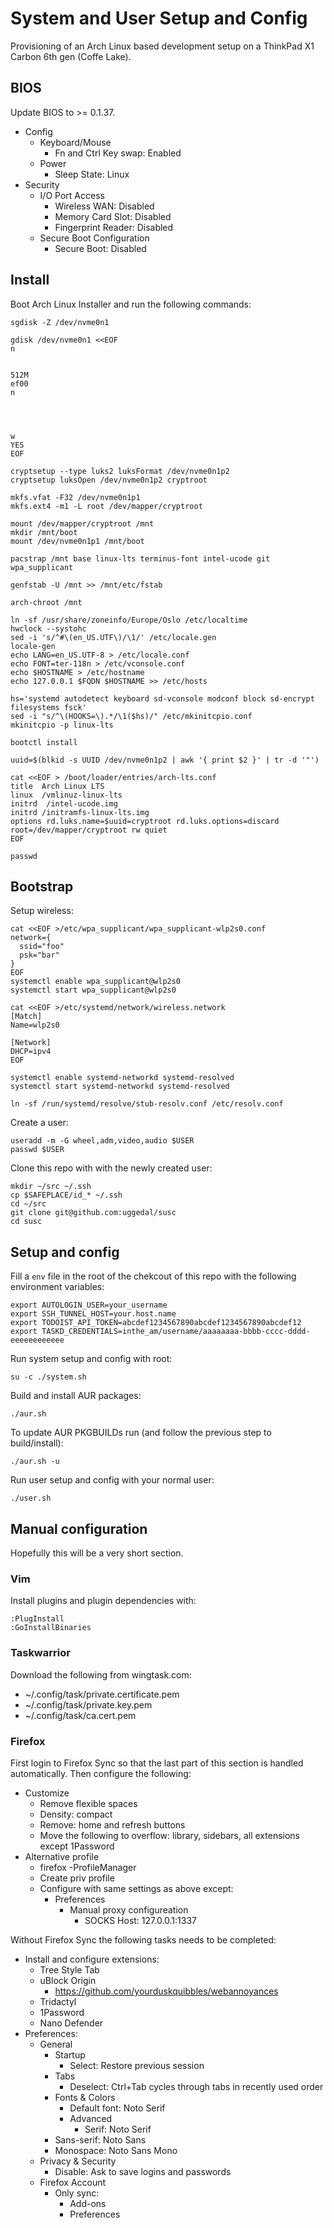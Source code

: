 System and User Setup and Config
================================

Provisioning of an Arch Linux based development setup on
a ThinkPad X1 Carbon 6th gen (Coffe Lake).

BIOS
----

Update BIOS to >= 0.1.37.

- Config
  - Keyboard/Mouse
    - Fn and Ctrl Key swap: Enabled
  - Power
    - Sleep State: Linux
- Security
  - I/O Port Access
    - Wireless WAN: Disabled
    - Memory Card Slot: Disabled
    - Fingerprint Reader: Disabled
  - Secure Boot Configuration
    - Secure Boot: Disabled

Install
-------


Boot Arch Linux Installer and run the following commands:

    sgdisk -Z /dev/nvme0n1

    gdisk /dev/nvme0n1 <<EOF
    n


    512M
    ef00
    n
    
    
    
    
    w
    YES
    EOF

    cryptsetup --type luks2 luksFormat /dev/nvme0n1p2
    cryptsetup luksOpen /dev/nvme0n1p2 cryptroot

    mkfs.vfat -F32 /dev/nvme0n1p1
    mkfs.ext4 -m1 -L root /dev/mapper/cryptroot

    mount /dev/mapper/cryptroot /mnt
    mkdir /mnt/boot
    mount /dev/nvme0n1p1 /mnt/boot

    pacstrap /mnt base linux-lts terminus-font intel-ucode git wpa_supplicant

    genfstab -U /mnt >> /mnt/etc/fstab

    arch-chroot /mnt

    ln -sf /usr/share/zoneinfo/Europe/Oslo /etc/localtime
    hwclock --systohc
    sed -i 's/^#\(en_US.UTF\)/\1/' /etc/locale.gen
    locale-gen
    echo LANG=en_US.UTF-8 > /etc/locale.conf
    echo FONT=ter-118n > /etc/vconsole.conf
    echo $HOSTNAME > /etc/hostname
    echo 127.0.0.1 $FQDN $HOSTNAME >> /etc/hosts

    hs='systemd autodetect keyboard sd-vconsole modconf block sd-encrypt filesystems fsck'
    sed -i "s/^\(HOOKS=\).*/\1($hs)/" /etc/mkinitcpio.conf
    mkinitcpio -p linux-lts

    bootctl install

    uuid=$(blkid -s UUID /dev/nvme0n1p2 | awk '{ print $2 }' | tr -d '"')

    cat <<EOF > /boot/loader/entries/arch-lts.conf
    title  Arch Linux LTS
    linux  /vmlinuz-linux-lts
    initrd  /intel-ucode.img
    initrd /initramfs-linux-lts.img
    options rd.luks.name=$uuid=cryptroot rd.luks.options=discard root=/dev/mapper/cryptroot rw quiet
    EOF

    passwd

Bootstrap
---------

Setup wireless:

    cat <<EOF >/etc/wpa_supplicant/wpa_supplicant-wlp2s0.conf
    network={
      ssid="foo"
      psk="bar"
    }
    EOF
    systemctl enable wpa_supplicant@wlp2s0
    systemctl start wpa_supplicant@wlp2s0

    cat <<EOF >/etc/systemd/network/wireless.network
    [Match]
    Name=wlp2s0

    [Network]
    DHCP=ipv4
    EOF

    systemctl enable systemd-networkd systemd-resolved
    systemctl start systemd-networkd systemd-resolved

    ln -sf /run/systemd/resolve/stub-resolv.conf /etc/resolv.conf

Create a user:

    useradd -m -G wheel,adm,video,audio $USER
    passwd $USER

Clone this repo with with the newly created user:

    mkdir ~/src ~/.ssh
    cp $SAFEPLACE/id_* ~/.ssh
    cd ~/src
    git clone git@github.com:uggedal/susc
    cd susc

Setup and config
----------------

Fill a `env` file in the root of the chekcout of this repo
with the following environment variables:

    export AUTOLOGIN_USER=your_username
    export SSH_TUNNEL_HOST=your.host.name
    export TODOIST_API_TOKEN=abcdef1234567890abcdef1234567890abcdef12
    export TASKD_CREDENTIALS=inthe_am/username/aaaaaaaa-bbbb-cccc-dddd-eeeeeeeeeeee

Run system setup and config with root:

    su -c ./system.sh

Build and install AUR packages:

    ./aur.sh

To update AUR PKGBUILDs run (and follow the previous step to build/install):

    ./aur.sh -u

Run user setup and config with your normal user:

    ./user.sh

Manual configuration
--------------------

Hopefully this will be a very short section.

### Vim

Install plugins and plugin dependencies with:

    :PlugInstall
    :GoInstallBinaries

### Taskwarrior

Download the following from wingtask.com:

- ~/.config/task/private.certificate.pem
- ~/.config/task/private.key.pem
- ~/.config/task/ca.cert.pem

### Firefox

First login to Firefox Sync so that the last part of this
section is handled automatically. Then configure the following:

- Customize
  - Remove flexible spaces
  - Density: compact
  - Remove: home and refresh buttons
  - Move the following to overflow: library, sidebars, all extensions
    except 1Password
- Alternative profile
  - firefox -ProfileManager
  - Create priv profile
  - Configure with same settings as above except:
    - Preferences
      - Manual proxy configureation
        - SOCKS Host: 127.0.0.1:1337

Without Firefox Sync the following tasks needs to be completed:

- Install and configure extensions:
  - Tree Style Tab
  - uBlock Origin
    - https://github.com/yourduskquibbles/webannoyances
  - Tridactyl
  - 1Password
  - Nano Defender
- Preferences:
  - General
    - Startup
      - Select: Restore previous session
    - Tabs
      - Deselect: Ctrl+Tab cycles through tabs in recently used order
    - Fonts & Colors
      - Default font: Noto Serif
      - Advanced
        - Serif: Noto Serif
	- Sans-serif: Noto Sans
	- Monospace: Noto Sans Mono
  - Privacy & Security
    - Disable: Ask to save logins and passwords
  - Firefox Account
    - Only sync:
      - Add-ons
      - Preferences
